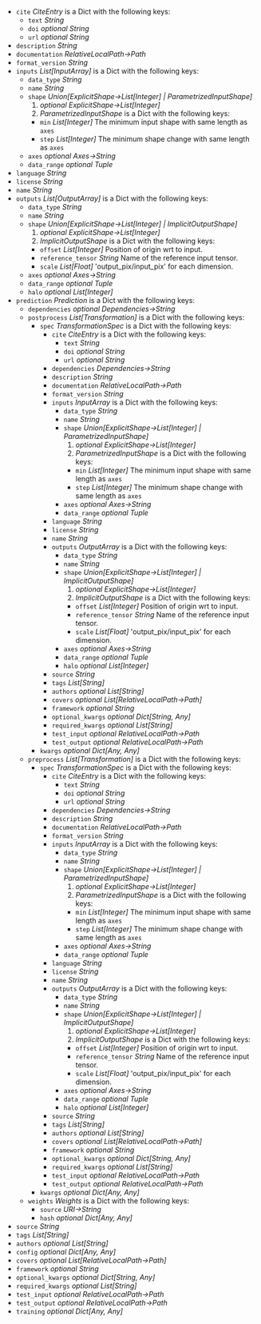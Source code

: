 
* `cite` _CiteEntry_   is a Dict with the following keys:
  * `text` _String_ 
  * `doi` _optional String_ 
  * `url` _optional String_ 
* `description` _String_ 
* `documentation` _RelativeLocalPath→Path_ 
* `format_version` _String_ 
* `inputs` _List\[InputArray\]_   is a Dict with the following keys:
  * `data_type` _String_ 
  * `name` _String_ 
  * `shape` _Union\[ExplicitShape→List\[Integer\] | ParametrizedInputShape\]_ 
    1. _optional ExplicitShape→List\[Integer\]_ 
    1. _ParametrizedInputShape_   is a Dict with the following keys:
      * `min` _List\[Integer\]_ The minimum input shape with same length as `axes`
      * `step` _List\[Integer\]_ The minimum shape change with same length as `axes`
  * `axes` _optional Axes→String_ 
  * `data_range` _optional Tuple_ 
* `language` _String_ 
* `license` _String_ 
* `name` _String_ 
* `outputs` _List\[OutputArray\]_   is a Dict with the following keys:
  * `data_type` _String_ 
  * `name` _String_ 
  * `shape` _Union\[ExplicitShape→List\[Integer\] | ImplicitOutputShape\]_ 
    1. _optional ExplicitShape→List\[Integer\]_ 
    1. _ImplicitOutputShape_   is a Dict with the following keys:
      * `offset` _List\[Integer\]_ Position of origin wrt to input.
      * `reference_tensor` _String_ Name of the reference input tensor.
      * `scale` _List\[Float\]_ 'output_pix/input_pix' for each dimension.
  * `axes` _optional Axes→String_ 
  * `data_range` _optional Tuple_ 
  * `halo` _optional List\[Integer\]_ 
* `prediction` _Prediction_   is a Dict with the following keys:
  * `dependencies` _optional Dependencies→String_ 
  * `postprocess` _List\[Transformation\]_   is a Dict with the following keys:
    * `spec` _TransformationSpec_   is a Dict with the following keys:
      * `cite` _CiteEntry_   is a Dict with the following keys:
        * `text` _String_ 
        * `doi` _optional String_ 
        * `url` _optional String_ 
      * `dependencies` _Dependencies→String_ 
      * `description` _String_ 
      * `documentation` _RelativeLocalPath→Path_ 
      * `format_version` _String_ 
      * `inputs` _InputArray_   is a Dict with the following keys:
        * `data_type` _String_ 
        * `name` _String_ 
        * `shape` _Union\[ExplicitShape→List\[Integer\] | ParametrizedInputShape\]_ 
          1. _optional ExplicitShape→List\[Integer\]_ 
          1. _ParametrizedInputShape_   is a Dict with the following keys:
            * `min` _List\[Integer\]_ The minimum input shape with same length as `axes`
            * `step` _List\[Integer\]_ The minimum shape change with same length as `axes`
        * `axes` _optional Axes→String_ 
        * `data_range` _optional Tuple_ 
      * `language` _String_ 
      * `license` _String_ 
      * `name` _String_ 
      * `outputs` _OutputArray_   is a Dict with the following keys:
        * `data_type` _String_ 
        * `name` _String_ 
        * `shape` _Union\[ExplicitShape→List\[Integer\] | ImplicitOutputShape\]_ 
          1. _optional ExplicitShape→List\[Integer\]_ 
          1. _ImplicitOutputShape_   is a Dict with the following keys:
            * `offset` _List\[Integer\]_ Position of origin wrt to input.
            * `reference_tensor` _String_ Name of the reference input tensor.
            * `scale` _List\[Float\]_ 'output_pix/input_pix' for each dimension.
        * `axes` _optional Axes→String_ 
        * `data_range` _optional Tuple_ 
        * `halo` _optional List\[Integer\]_ 
      * `source` _String_ 
      * `tags` _List\[String\]_ 
      * `authors` _optional List\[String\]_ 
      * `covers` _optional List\[RelativeLocalPath→Path\]_ 
      * `framework` _optional String_ 
      * `optional_kwargs` _optional Dict\[String, Any\]_ 
      * `required_kwargs` _optional List\[String\]_ 
      * `test_input` _optional RelativeLocalPath→Path_ 
      * `test_output` _optional RelativeLocalPath→Path_ 
    * `kwargs` _optional Dict\[Any, Any\]_ 
  * `preprocess` _List\[Transformation\]_   is a Dict with the following keys:
    * `spec` _TransformationSpec_   is a Dict with the following keys:
      * `cite` _CiteEntry_   is a Dict with the following keys:
        * `text` _String_ 
        * `doi` _optional String_ 
        * `url` _optional String_ 
      * `dependencies` _Dependencies→String_ 
      * `description` _String_ 
      * `documentation` _RelativeLocalPath→Path_ 
      * `format_version` _String_ 
      * `inputs` _InputArray_   is a Dict with the following keys:
        * `data_type` _String_ 
        * `name` _String_ 
        * `shape` _Union\[ExplicitShape→List\[Integer\] | ParametrizedInputShape\]_ 
          1. _optional ExplicitShape→List\[Integer\]_ 
          1. _ParametrizedInputShape_   is a Dict with the following keys:
            * `min` _List\[Integer\]_ The minimum input shape with same length as `axes`
            * `step` _List\[Integer\]_ The minimum shape change with same length as `axes`
        * `axes` _optional Axes→String_ 
        * `data_range` _optional Tuple_ 
      * `language` _String_ 
      * `license` _String_ 
      * `name` _String_ 
      * `outputs` _OutputArray_   is a Dict with the following keys:
        * `data_type` _String_ 
        * `name` _String_ 
        * `shape` _Union\[ExplicitShape→List\[Integer\] | ImplicitOutputShape\]_ 
          1. _optional ExplicitShape→List\[Integer\]_ 
          1. _ImplicitOutputShape_   is a Dict with the following keys:
            * `offset` _List\[Integer\]_ Position of origin wrt to input.
            * `reference_tensor` _String_ Name of the reference input tensor.
            * `scale` _List\[Float\]_ 'output_pix/input_pix' for each dimension.
        * `axes` _optional Axes→String_ 
        * `data_range` _optional Tuple_ 
        * `halo` _optional List\[Integer\]_ 
      * `source` _String_ 
      * `tags` _List\[String\]_ 
      * `authors` _optional List\[String\]_ 
      * `covers` _optional List\[RelativeLocalPath→Path\]_ 
      * `framework` _optional String_ 
      * `optional_kwargs` _optional Dict\[String, Any\]_ 
      * `required_kwargs` _optional List\[String\]_ 
      * `test_input` _optional RelativeLocalPath→Path_ 
      * `test_output` _optional RelativeLocalPath→Path_ 
    * `kwargs` _optional Dict\[Any, Any\]_ 
  * `weights` _Weights_   is a Dict with the following keys:
    * `source` _URI→String_ 
    * `hash` _optional Dict\[Any, Any\]_ 
* `source` _String_ 
* `tags` _List\[String\]_ 
* `authors` _optional List\[String\]_ 
* `config` _optional Dict\[Any, Any\]_ 
* `covers` _optional List\[RelativeLocalPath→Path\]_ 
* `framework` _optional String_ 
* `optional_kwargs` _optional Dict\[String, Any\]_ 
* `required_kwargs` _optional List\[String\]_ 
* `test_input` _optional RelativeLocalPath→Path_ 
* `test_output` _optional RelativeLocalPath→Path_ 
* `training` _optional Dict\[Any, Any\]_ 
